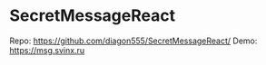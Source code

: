 # SecretMessageReact

Repo: https://github.com/diagon555/SecretMessageReact/
Demo: https://msg.svinx.ru
